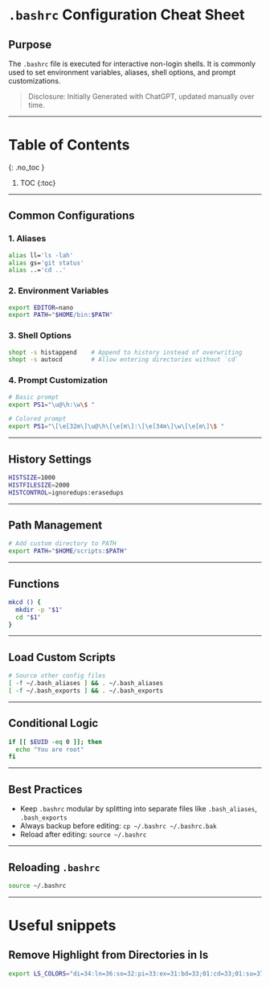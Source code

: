 
# `.bashrc` Configuration Cheat Sheet

## Purpose
The `.bashrc` file is executed for interactive non-login shells. It is commonly used to set environment variables, aliases, shell options, and prompt customizations.

> Disclosure: Initially Generated with ChatGPT, updated manually over time.  

---

# Table of Contents 

{: .no_toc }

1. TOC
{:toc}

---

## Common Configurations

### 1. **Aliases**
```bash
alias ll='ls -lah'
alias gs='git status'
alias ..='cd ..'
```

### 2. **Environment Variables**
```bash
export EDITOR=nano
export PATH="$HOME/bin:$PATH"
```

### 3. **Shell Options**
```bash
shopt -s histappend    # Append to history instead of overwriting
shopt -s autocd        # Allow entering directories without `cd`
```

### 4. **Prompt Customization**
```bash
# Basic prompt
export PS1="\u@\h:\w\$ "

# Colored prompt
export PS1="\[\e[32m\]\u@\h\[\e[m\]:\[\e[34m\]\w\[\e[m\]\$ "
```

---

## History Settings
```bash
HISTSIZE=1000
HISTFILESIZE=2000
HISTCONTROL=ignoredups:erasedups
```

---

## Path Management
```bash
# Add custom directory to PATH
export PATH="$HOME/scripts:$PATH"
```

---

## Functions
```bash
mkcd () {
  mkdir -p "$1"
  cd "$1"
}
```

---

## Load Custom Scripts
```bash
# Source other config files
[ -f ~/.bash_aliases ] && . ~/.bash_aliases
[ -f ~/.bash_exports ] && . ~/.bash_exports
```

---

## Conditional Logic
```bash
if [[ $EUID -eq 0 ]]; then
  echo "You are root"
fi
```

---

## Best Practices
- Keep `.bashrc` modular by splitting into separate files like `.bash_aliases`, `.bash_exports`
- Always backup before editing: `cp ~/.bashrc ~/.bashrc.bak`
- Reload after editing: `source ~/.bashrc`

---

## Reloading `.bashrc`
```bash
source ~/.bashrc
```

---

# Useful snippets 

## Remove Highlight from Directories in ls

```bash
export LS_COLORS="di=34:ln=36:so=32:pi=33:ex=31:bd=33;01:cd=33;01:su=37;41:sg=30;43:tw=30;42:ow=00" # Removes annoying highlighting from ls 
```
